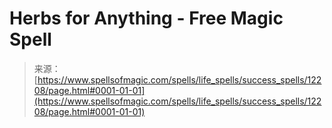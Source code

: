 <!--yml
category: 未分类
date: 2024-06-12 18:49:46
-->

# Herbs for Anything - Free Magic Spell

> 来源：[https://www.spellsofmagic.com/spells/life_spells/success_spells/12208/page.html#0001-01-01](https://www.spellsofmagic.com/spells/life_spells/success_spells/12208/page.html#0001-01-01)